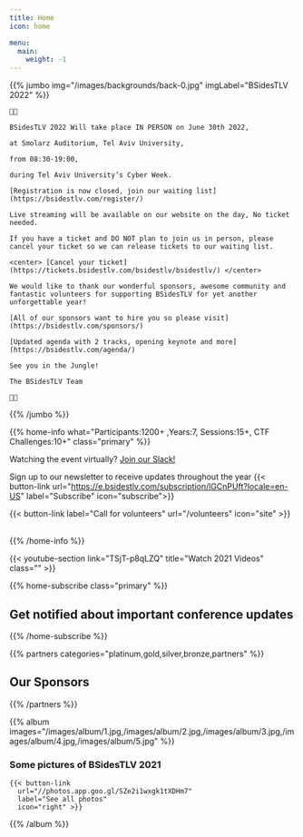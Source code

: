 ```yaml
---
title: Home
icon: home

menu:
  main:
    weight: -1
---
```


{{% jumbo img="/images/backgrounds/back-0.jpg" imgLabel="BSidesTLV 2022" %}}

<p align="center">

	🌴🐯 

	BSidesTLV 2022 Will take place IN PERSON on June 30th 2022,

	at Smolarz Auditorium, Tel Aviv University,

	from 08:30-19:00,

	during Tel Aviv University’s Cyber Week.

	[Registration is now closed, join our waiting list](https://bsidestlv.com/register/)

	Live streaming will be available on our website on the day, No ticket needed.  

	If you have a ticket and DO NOT plan to join us in person, please cancel your ticket so we can release tickets to our waiting list.

	<center> [Cancel your ticket](https://tickets.bsidestlv.com/bsidestlv/bsidestlv/) </center>

	We would like to thank our wonderful sponsors, awesome community and fantastic volunteers for supporting BSidesTLV for yet another unforgettable year!

	[All of our sponsors want to hire you so please visit](https://bsidestlv.com/sponsors/) 

	[Updated agenda with 2 tracks, opening keynote and more](https://bsidestlv.com/agenda/)

	See you in the Jungle!

	The BSidesTLV Team

	🌴🦁

</p> 

{{% /jumbo %}}

{{% home-info what="Participants:1200+ ,Years:7, Sessions:15+, CTF Challenges:10+" class="primary" %}}


Watching the event virtually? [Join our Slack!](https://slack.bsidstlv.com)

Sign up to our newsletter to receive updates throughout the year
{{< button-link url="https://e.bsidestlv.com/subscription/lGCnPUft?locale=en-US" label="Subscribe" icon="subscribe">}}

<!--{{< button-link label="Register Here!" url="/register" icon="external" >}} -->
<!-- {{< button-link label="Call for speakers" url="https://cfp.bsidestlv.com" icon="cfp" >}} -->
<!--{{< button-link label="Call for sponsors" url="/sponsors" icon="alert" >}} -->
{{< button-link label="Call for volunteers" url="/volunteers" icon="site" >}}
&nbsp;
&nbsp;

{{% /home-info %}}

{{< youtube-section link="TSjT-p8qLZQ" title="Watch 2021 Videos" class="" >}}

{{% home-subscribe  class="primary" %}}

## Get notified about important conference updates

{{% /home-subscribe %}}

{{% partners categories="platinum,gold,silver,bronze,partners" %}}

## Our Sponsors

{{% /partners %}}

{{% album images="/images/album/1.jpg,/images/album/2.jpg,/images/album/3.jpg,/images/album/4.jpg,/images/album/5.jpg" %}}

### Some pictures of **BSidesTLV 2021**

    {{< button-link
      url="//photos.app.goo.gl/SZe2i1wxgk1tXDHm7"
      label="See all photos"
      icon="right" >}}

{{% /album  %}}
